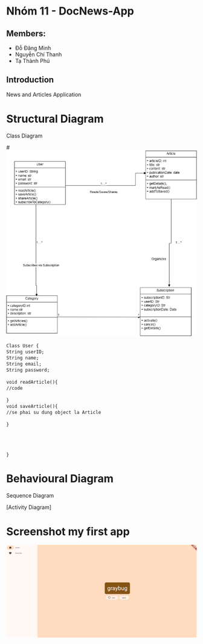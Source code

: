 # Nhóm 11 - DocNews-App

## Members:

- Đỗ Đăng Minh
- Nguyễn Chí Thanh
- Tạ Thành Phú

## Introduction

News and Articles Application

# Structural Diagram

Class Diagram

#![Image](<DocNews-App.png>)

```
Class User {
String userID;
String name;
String email;
String password;

void readArticle(){
//code

}
void saveArticle(){
//se phai su dung object la Article

}




}

```

# Behavioural Diagram

Sequence Diagram


[Activity Diagram]
# Screenshot my first app
![Image](<Screenshot.jpg>)
